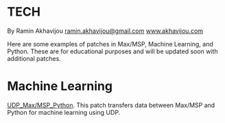# TECH

By Ramin Akhavijou
ramin.akhavijou@gmail.com
www.akhavijou.com

Here are some examples of patches in Max/MSP, Machine Learning, and Python. These are for educational purposes and will be updated soon with additional patches.

# Machine Learning

[UDP_Max/MSP_Python](https://github.com/raminakhavijou/ML_Max-MSP_Python.git). This patch transfers data between Max/MSP and Python for machine learning using UDP.

